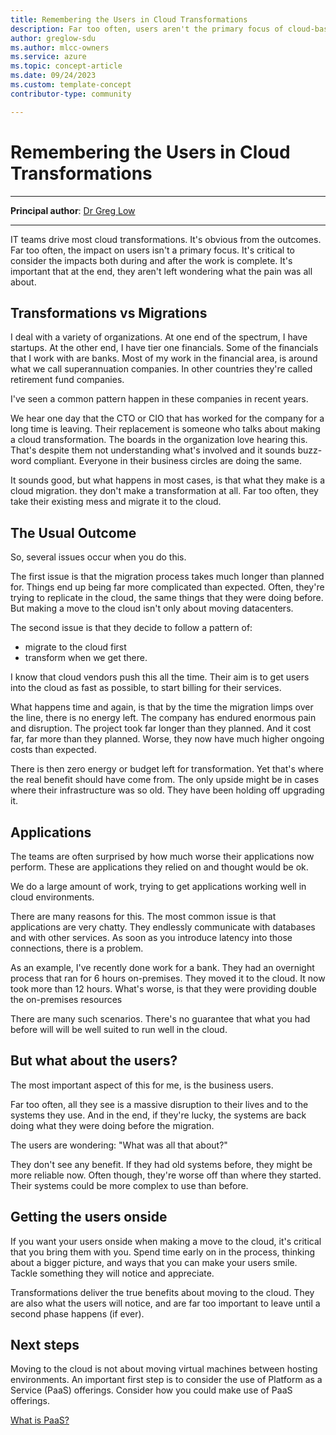 ```yaml
---
title: Remembering the Users in Cloud Transformations
description: Far too often, users aren't the primary focus of cloud-based transformations. It's important that at the end, they aren't left wondering what it was all about.  
author: greglow-sdu
ms.author: mlcc-owners
ms.service: azure
ms.topic: concept-article
ms.date: 09/24/2023
ms.custom: template-concept
contributor-type: community

---
```


# Remembering the Users in Cloud Transformations

---

**Principal author**: [Dr Greg Low](/users/greglow/)

---

IT teams drive most cloud transformations. It's obvious from the outcomes. Far too often, the impact on users isn't a primary focus. It's critical to consider the impacts both during and after the work is complete. It's important that at the end, they aren't left wondering what the pain was all about.

## Transformations vs Migrations
I deal with a variety of organizations. At one end of the spectrum,  I have startups. At the other end, I have tier one financials. Some of the financials that I work with are banks. Most of my work in the financial area, is around what we call superannuation companies. In other countries they're called retirement fund companies.

I've seen a common pattern happen in these companies in recent years. 

We hear one day that the CTO or CIO that has worked for the company for a long time is leaving. Their replacement is someone who talks about making a cloud transformation. The boards in the organization love hearing this. That's despite them not understanding what's involved and it sounds buzz-word compliant. Everyone in their business circles are doing the same. 

It sounds good, but what happens in most cases, is that what they make is a cloud migration. they don't make a transformation at all. Far too often, they take their existing mess and migrate it to the cloud.

## The Usual Outcome
So, several issues occur when you do this.

The first issue is that the migration process takes much longer than planned for. Things end up being far more complicated than expected. Often, they're trying to replicate in the cloud, the same things that they were doing before. But making a move to the cloud isn't only about moving datacenters. 

The second issue is that they decide to follow a pattern of:
* migrate to the cloud first
* transform when we get there.

I know that cloud vendors push this all the time. Their aim is to get users into the cloud as fast as possible, to start billing for their services.

What happens time and again, is that by the time the migration limps over the line, there is no energy left. The company has endured enormous pain and disruption. The project took far longer than they planned. And it cost far, far more than they planned. Worse, they now have much higher ongoing costs than expected.

There is then zero energy or budget left for transformation. Yet that's where the real benefit should have come from. The only upside might be in cases where their infrastructure was so old. They have been holding off upgrading it. 

## Applications
The teams are often surprised by how much worse their applications now perform. These are applications they relied on and thought would be ok. 

We do a large amount of work, trying to get applications working well in cloud environments. 

There are many reasons for this. The most common issue is that applications are very chatty. They endlessly communicate with databases and with other services. As soon as you introduce latency into those connections, there is a problem. 

As an example, I've recently done work for a bank. They had an overnight process that ran for 6 hours on-premises. They moved it to the cloud. It now took more than 12 hours. What's worse, is that they were providing double the on-premises resources
 
There are many such scenarios. There's no guarantee that what you had before will will be well suited to run well in the cloud. 

## But what about the users?
The most important aspect of this for me, is the business users. 

Far too often, all they see is a massive disruption to their lives and to the systems they use. And in the end, if they're lucky, the systems are back doing what they were doing before the migration.

The users are wondering: "What was all that about?"

They don't see any benefit. If they had old systems before, they might be more reliable now. Often though, they're worse off than where they started. Their systems could be more complex to use than before. 
   
## Getting the users onside
If you want your users onside when making a move to the cloud, it's critical that you bring them with you. Spend time early on in the process, thinking about a bigger picture, and ways that you can make your users smile. Tackle something they will notice and appreciate.  

Transformations deliver the true benefits about moving to the cloud. They are also what the users will notice, and are far too important to leave until a second phase happens (if ever). 

## Next steps
Moving to the cloud is not about moving virtual machines between hosting environments. An important first step is to consider the use of Platform as a Service (PaaS) offerings. Consider how you could make use of PaaS offerings. 

[What is PaaS?](https://azure.microsoft.com/resources/cloud-computing-dictionary/what-is-paas)
